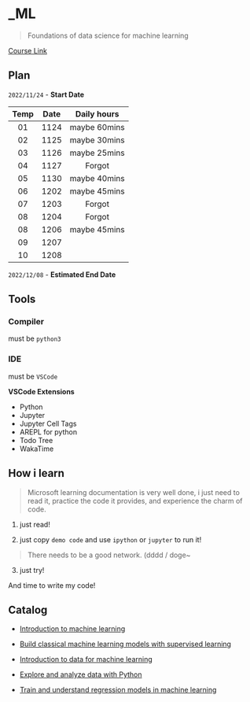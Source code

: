 # \_ML

> Foundations of data science for machine learning

[Course Link](https://learn.microsoft.com/zh-cn/training/paths/machine-learning-foundations-using-data-science/)

## Plan

`2022/11/24` - **Start Date**

| Temp | Date | Daily hours  |
| :--: | :--: | :----------: |
|  01  | 1124 | maybe 60mins |
|  02  | 1125 | maybe 30mins |
|  03  | 1126 | maybe 25mins |
|  04  | 1127 |    Forgot    |
|  05  | 1130 | maybe 40mins |
|  06  | 1202 | maybe 45mins |
|  07  | 1203 |    Forgot    |
|  08  | 1204 |    Forgot    |
|  08  | 1206 | maybe 45mins |
|  09  | 1207 |              |
|  10  | 1208 |              |

`2022/12/08` - **Estimated End Date**

## Tools

### Compiler

must be `python3`

### IDE

must be `VSCode`

**VSCode Extensions**

- Python
- Jupyter
- Jupyter Cell Tags
- AREPL for python
- Todo Tree
- WakaTime

## How i learn

> Microsoft learning documentation is very well done, i just need to read it, practice the code it provides, and experience the charm of code.

1. just read!

2. just copy `demo code` and use `ipython` or `jupyter` to run it!

> There needs to be a good network. (dddd / doge~

3. just try!

And time to write my code!

## Catalog

- [Introduction to machine learning](./Introduction_to_machine_learning/)

- [Build classical machine learning models with supervised learning](./Build_classical_machine_learning_models_with_supervised_learning/)

- [Introduction to data for machine learning](./Introduction_to_data_for_machine_learning/)

- [Explore and analyze data with Python](./Explore_and_analyze_data_with_Python/)

- [Train and understand regression models in machine learning](./Train_and_understand_regression_models_in_machine_learning/)